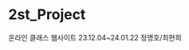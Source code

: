 # 2st_Project
온라인 클래스 웹사이트
23.12.04~24.01.22
정명호/최현희

<!-- 필수 라이브러리 
npm i vue-chartjs chart.js
npm install sweetalert2 
npm install three
npm install gsap
composer require laravel/socialite
composer require overtrue/socialite
composer require socialiteproviders/naver
composer require socialiteproviders/kakao
php artisan schedule:run
스케쥴러 실행
-->